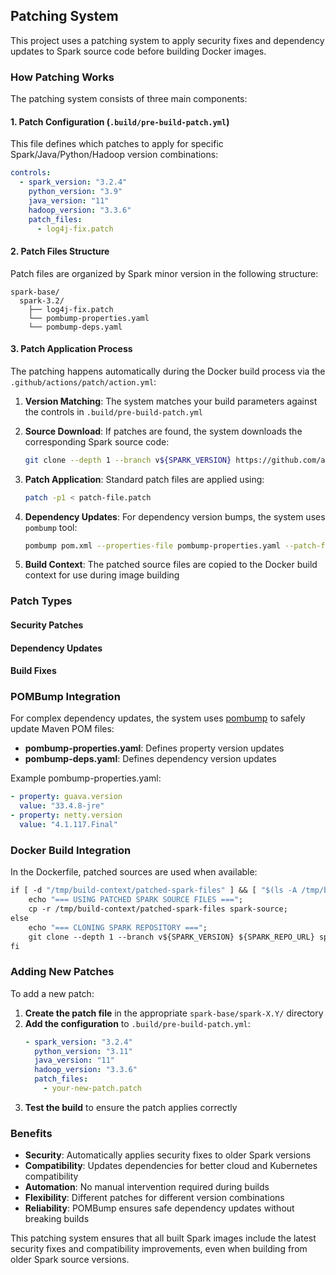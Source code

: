 ## Patching System

This project uses a patching system to apply security fixes and dependency updates to Spark source code before building Docker images.

### How Patching Works

The patching system consists of three main components:

#### 1. Patch Configuration (`.build/pre-build-patch.yml`)

This file defines which patches to apply for specific Spark/Java/Python/Hadoop version combinations:

```yaml
controls:
  - spark_version: "3.2.4"
    python_version: "3.9"
    java_version: "11"
    hadoop_version: "3.3.6"
    patch_files:
      - log4j-fix.patch
```

#### 2. Patch Files Structure

Patch files are organized by Spark minor version in the following structure:

```
spark-base/
  spark-3.2/
    ├── log4j-fix.patch
    └── pombump-properties.yaml
    └── pombump-deps.yaml    
```

#### 3. Patch Application Process

The patching happens automatically during the Docker build process via the `.github/actions/patch/action.yml`:

1. **Version Matching**: The system matches your build parameters against the controls in `.build/pre-build-patch.yml`

2. **Source Download**: If patches are found, the system downloads the corresponding Spark source code:
   ```bash
   git clone --depth 1 --branch v${SPARK_VERSION} https://github.com/apache/spark.git
   ```

3. **Patch Application**: Standard patch files are applied using:
   ```bash
   patch -p1 < patch-file.patch
   ```

4. **Dependency Updates**: For dependency version bumps, the system uses `pombump` tool:
   ```bash
   pombump pom.xml --properties-file pombump-properties.yaml --patch-file pombump-deps.yaml
   ```

5. **Build Context**: The patched source files are copied to the Docker build context for use during image building

### Patch Types

#### Security Patches

#### Dependency Updates  

#### Build Fixes

### POMBump Integration

For complex dependency updates, the system uses [pombump](https://github.com/chainguard-dev/pombump) to safely update Maven POM files:

- **pombump-properties.yaml**: Defines property version updates
- **pombump-deps.yaml**: Defines dependency version updates

Example pombump-properties.yaml:
```yaml
- property: guava.version
  value: "33.4.8-jre"
- property: netty.version  
  value: "4.1.117.Final"
```

### Docker Build Integration

In the Dockerfile, patched sources are used when available:

```dockerfile
if [ -d "/tmp/build-context/patched-spark-files" ] && [ "$(ls -A /tmp/build-context/patched-spark-files 2>/dev/null)" ]; then
    echo "=== USING PATCHED SPARK SOURCE FILES ===";
    cp -r /tmp/build-context/patched-spark-files spark-source;
else
    echo "=== CLONING SPARK REPOSITORY ===";
    git clone --depth 1 --branch v${SPARK_VERSION} ${SPARK_REPO_URL} spark-source;
fi
```

### Adding New Patches

To add a new patch:

1. **Create the patch file** in the appropriate `spark-base/spark-X.Y/` directory
2. **Add the configuration** to `.build/pre-build-patch.yml`:
   ```yaml
   - spark_version: "3.2.4"
     python_version: "3.11" 
     java_version: "11"
     hadoop_version: "3.3.6"
     patch_files:
       - your-new-patch.patch
   ```
3. **Test the build** to ensure the patch applies correctly

### Benefits

- **Security**: Automatically applies security fixes to older Spark versions
- **Compatibility**: Updates dependencies for better cloud and Kubernetes compatibility  
- **Automation**: No manual intervention required during builds
- **Flexibility**: Different patches for different version combinations
- **Reliability**: POMBump ensures safe dependency updates without breaking builds

This patching system ensures that all built Spark images include the latest security fixes and compatibility improvements, even when building from older Spark source versions.